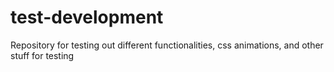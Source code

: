 # test-development
Repository for testing out different functionalities, css animations, and other stuff for testing
